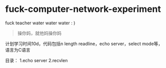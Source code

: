 # fuck-computer-network-experiment
fuck teacher water water water : )

> 操你妈，就他妈操你妈

计划学习时间10d，代码包括n length readline，echo server，select mode等，语言为C语言

目录：
1.echo server
2.recvlen